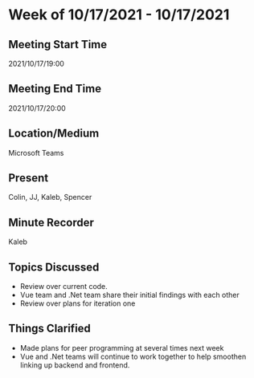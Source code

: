 # Week of 10/17/2021 - 10/17/2021

## Meeting Start Time

2021/10/17/19:00

## Meeting End Time

2021/10/17/20:00

## Location/Medium

Microsoft Teams

## Present

Colin, JJ, Kaleb, Spencer

## Minute Recorder

Kaleb

## Topics Discussed

- Review over current code.
- Vue team and .Net team share their initial findings with each other
- Review over plans for iteration one

## Things Clarified

- Made plans for peer programming at several times next week
- Vue and .Net teams will continue to work together to help smoothen linking up backend and frontend.
